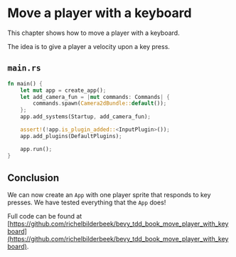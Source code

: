 # Move a player with a keyboard

This chapter shows how to move a player with a keyboard.

The idea is to give a player a velocity upon a key press.

## `main.rs`

```rust
fn main() {
    let mut app = create_app();
    let add_camera_fun = |mut commands: Commands| {
        commands.spawn(Camera2dBundle::default());
    };
    app.add_systems(Startup, add_camera_fun);

    assert!(!app.is_plugin_added::<InputPlugin>());
    app.add_plugins(DefaultPlugins);

    app.run();
}
```

## Conclusion

We can now create an `App` with one player sprite that responds
to key presses.
We have tested everything that the `App` does!

Full code can be found at [https://github.com/richelbilderbeek/bevy_tdd_book_move_player_with_keyboard](https://github.com/richelbilderbeek/bevy_tdd_book_move_player_with_keyboard).
